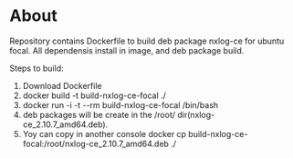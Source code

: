 # About
Repository contains Dockerfile to build deb package nxlog-ce for ubuntu focal. All dependensis install in image, and deb package build.

Steps to build:
1. Download Dockerfile
2. docker build -t build-nxlog-ce-focal ./
3. docker run -i -t --rm build-nxlog-ce-focal /bin/bash
4. deb packages will be create in the /root/ dir(nxlog-ce_2.10.7_amd64.deb).
5. Yoy can copy in another console docker cp build-nxlog-ce-focal:/root/nxlog-ce_2.10.7_amd64.deb ./
